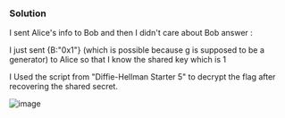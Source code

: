 ### Solution

I sent Alice's info to Bob and then I didn't care about Bob answer :

I just sent {B:"0x1"} (which is possible because g is supposed to be a generator) to Alice so that I know the shared key which is 1

I Used the script from "Diffie-Hellman Starter 5" to decrypt the flag after recovering the shared secret.

![image](https://user-images.githubusercontent.com/126962960/233814274-11246525-8f1b-4028-9d01-090268fc4b02.png)
